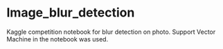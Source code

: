 # Image_blur_detection
Kaggle competition notebook for blur detection on photo.
Support Vector Machine in the notebook was used.
